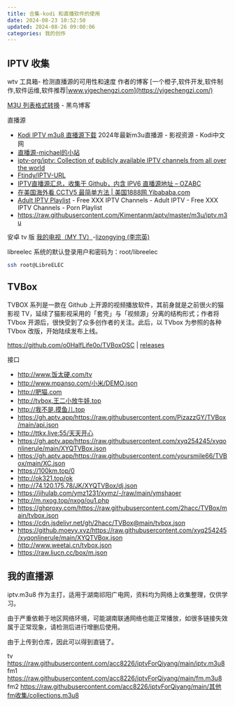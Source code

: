 ```yaml
---
title: 合集-kodi 和直播软件的使用
date: 2024-08-23 10:52:50
updated: 2024-08-26 09:00:06
categories: 我的创作
---
```


## IPTV 收集

wtv 工具箱- 检测直播源的可用性和速度
作者的博客 [一个橙子,软件开发,软件制作,软件运维,软件推荐|www.yigechengzi.com](https://yigechengzi.com/)

[M3U 列表格式转换](https://guihet.com/convert-m3u-js.html) - 黑鸟博客

直播源

* [Kodi IPTV m3u8 直播源下载](http://www.kodiplayer.cn/movie/2898.html) 2024年最新m3u直播源 - 影视资源 - Kodi中文网
* [直播源-michael的小站](http://michael007js.cn/news/news.php?class2=184)
* [iptv-org/iptv: Collection of publicly available IPTV channels from all over the world](https://github.com/iptv-org/iptv)
* [Ftindy/IPTV-URL](https://github.com/Ftindy/IPTV-URL)
* [IPTV直播源汇总，收集于 Github，内含 IPV6 直播源地址 – OZABC](https://www.ozabc.com/free/534647.html)
* [在美国海外看 CCTV5 最简单方法 | 美国1888网 Yibababa.com](https://yibababa.com/tv/list.html)
* [Adult IPTV Playlist](https://adultiptv.net/) - Free XXX IPTV Channels - Adult IPTV - Free XXX IPTV Channels - Porn Playlist
* https://raw.githubusercontent.com/Kimentanm/aptv/master/m3u/iptv.m3u

安卓 tv 版
[我的电视（MY TV）](https://lyrics.run/my-tv.html)-[lizongying (李宗英)](https://github.com/lizongying)

<!-- more -->

libreelec 系统的默认登录用户和密码为：root/libreelec

```sh
ssh root@LibreELEC
```

## TVBox

TVBOX 系列是一款在 Github 上开源的视频播放软件，其前身就是之前很火的猫影视 TV，延续了猫影视采用的「套壳」与「视频源」分离的结构形式；作者将 TVbox 开源后，很快受到了众多创作者的关注。此后，以 TVbox 为参照的各种 TVbox 改版，开始陆续发布上线。

https://github.com/o0HalfLife0o/TVBoxOSC | [releases](https://github.com/o0HalfLife0o/TVBoxOSC/releases)

接口

* http://www.饭太硬.com/tv
* http://www.mpanso.com/小米/DEMO.json
* http://肥猫.com
* http://tvbox.王二小放牛娃.top
* http://我不是.摸鱼儿.top
* https://gh.aptv.app/https://raw.githubusercontent.com/PizazzGY/TVBox/main/api.json
* http://ttkx.live:55/天天开心
* https://gh.aptv.app/https://raw.githubusercontent.com/xyq254245/xyqonlinerule/main/XYQTVBox.json
* https://gh.aptv.app/https://raw.githubusercontent.com/yoursmile66/TVBox/main/XC.json
* https://100km.top/0
* http://ok321.top/ok
* http://74.120.175.78/JK/XYQTVBox/dj.json
* https://jihulab.com/ymz1231/xymz/-/raw/main/ymshaoer
* http://m.nxog.top/nxog/ou1.php
* https://ghproxy.com/https://raw.githubusercontent.com/2hacc/TVBox/main/tvbox.json
* https://cdn.jsdelivr.net/gh/2hacc/TVBox@main/tvbox.json
* https://github.moeyy.xyz/https://raw.githubusercontent.com/xyq254245/xyqonlinerule/main/XYQTVBox.json
* http://www.weetai.cn/tvbox.json
* https://raw.liucn.cc/box/m.json

## 我的直播源

iptv.m3u8 作为主打，适用于湖南祁阳广电网，资料均为网络上收集整理，仅供学习。

由于严重依赖于地区网络环境，可能湖南联通网络也能正常播放，如很多链接失效属于正常现象，请检测后进行增删后使用。

由于上传到仓库，因此可以得到直链了。

tv https://raw.githubusercontent.com/acc8226/iptvForQiyang/main/iptv.m3u8<br>
fm1 https://raw.githubusercontent.com/acc8226/iptvForQiyang/main/fm.m3u8<br>
fm2 https://raw.githubusercontent.com/acc8226/iptvForQiyang/main/其他fm收集/collections.m3u8
